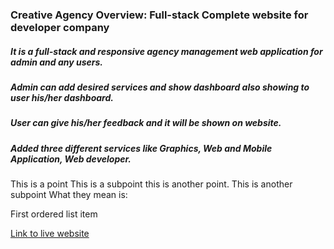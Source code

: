 ### Creative Agency  Overview: Full-stack Complete website for developer company  
##### It is a full-stack and responsive agency management web application for admin and any users.
##### Admin can add desired services and show dashboard also showing to user his/her dashboard.
##### User can give his/her feedback and it will be shown on website.
##### Added three different services like Graphics, Web and Mobile Application, Web developer.

This is a point
This is a subpoint
this is another point.
This is another subpoint
What they mean is:

First ordered list item



[Link to live website](https://creative-agency-5d297.web.app/)




